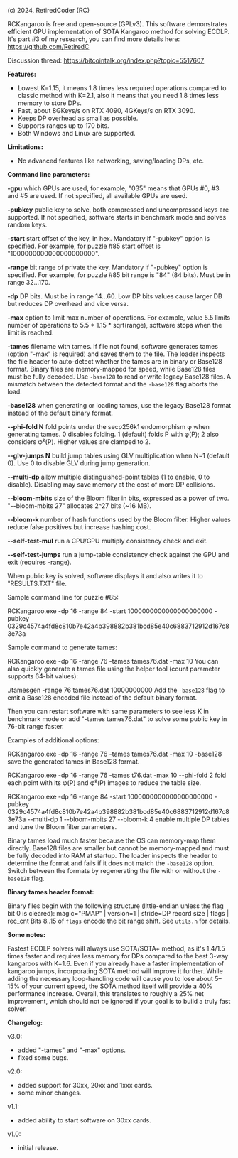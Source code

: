 (c) 2024, RetiredCoder (RC)

RCKangaroo is free and open-source (GPLv3).
This software demonstrates efficient GPU implementation of SOTA Kangaroo method for solving ECDLP. 
It's part #3 of my research, you can find more details here: https://github.com/RetiredC

Discussion thread: https://bitcointalk.org/index.php?topic=5517607

<b>Features:</b>

- Lowest K=1.15, it means 1.8 times less required operations compared to classic method with K=2.1, also it means that you need 1.8 times less memory to store DPs.
- Fast, about 8GKeys/s on RTX 4090, 4GKeys/s on RTX 3090.
- Keeps DP overhead as small as possible.
- Supports ranges up to 170 bits.
- Both Windows and Linux are supported.

<b>Limitations:</b>

- No advanced features like networking, saving/loading DPs, etc.

<b>Command line parameters:</b>

<b>-gpu</b>		which GPUs are used, for example, "035" means that GPUs #0, #3 and #5 are used. If not specified, all available GPUs are used. 

<b>-pubkey</b>		public key to solve, both compressed and uncompressed keys are supported. If not specified, software starts in benchmark mode and solves random keys. 

<b>-start</b>		start offset of the key, in hex. Mandatory if "-pubkey" option is specified. For example, for puzzle #85 start offset is "1000000000000000000000". 

<b>-range</b>		bit range of private the key. Mandatory if "-pubkey" option is specified. For example, for puzzle #85 bit range is "84" (84 bits). Must be in range 32...170. 

<b>-dp</b>		DP bits. Must be in range 14...60. Low DP bits values cause larger DB but reduces DP overhead and vice versa. 

<b>-max</b>		option to limit max number of operations. For example, value 5.5 limits number of operations to 5.5 * 1.15 * sqrt(range), software stops when the limit is reached. 

<b>-tames</b>           filename with tames. If file not found, software generates tames (option "-max" is required) and saves them to the file. The loader inspects the file header to auto-detect whether the tames are in binary or Base128 format. Binary files are memory-mapped for speed, while Base128 files must be fully decoded. Use <code>-base128</code> to read or write legacy Base128 files. A mismatch between the detected format and the <code>-base128</code> flag aborts the load.

<b>-base128</b>        when generating or loading tames, use the legacy Base128 format instead of the default binary format.

<b>--phi-fold N</b>    fold points under the secp256k1 endomorphism φ when generating tames. 0 disables folding. 1 (default) folds P with φ(P); 2 also considers φ²(P). Higher values are clamped to 2.

<b>--glv-jumps N</b>   build jump tables using GLV multiplication when N=1 (default 0). Use 0 to disable GLV during jump generation.

<b>--multi-dp</b>      allow multiple distinguished-point tables (1 to enable, 0 to disable). Disabling may save memory at the cost of more DP collisions.

<b>--bloom-mbits</b>   size of the Bloom filter in bits, expressed as a power of two. "--bloom-mbits 27" allocates 2^27 bits (~16 MB).

<b>--bloom-k</b>       number of hash functions used by the Bloom filter. Higher values reduce false positives but increase hashing cost.

<b>--self-test-mul</b> run a CPU/GPU multiply consistency check and exit.

<b>--self-test-jumps</b> run a jump-table consistency check against the GPU and exit (requires -range).

When public key is solved, software displays it and also writes it to "RESULTS.TXT" file. 

Sample command line for puzzle #85:

RCKangaroo.exe -dp 16 -range 84 -start 1000000000000000000000 -pubkey 0329c4574a4fd8c810b7e42a4b398882b381bcd85e40c6883712912d167c83e73a

Sample command to generate tames:

RCKangaroo.exe -dp 16 -range 76 -tames tames76.dat -max 10
You can also quickly generate a tames file using the helper tool (count parameter supports 64-bit values):

./tamesgen -range 76 tames76.dat 10000000000
Add the <code>-base128</code> flag to emit a Base128 encoded file instead of the default binary format.

Then you can restart software with same parameters to see less K in benchmark mode or add "-tames tames76.dat" to solve some public key in 76-bit range faster.

Examples of additional options:

RCKangaroo.exe -dp 16 -range 76 -tames tames76.dat -max 10 -base128
  save the generated tames in Base128 format.

RCKangaroo.exe -dp 16 -range 76 -tames t76.dat -max 10 --phi-fold 2
  fold each point with its φ(P) and φ²(P) images to reduce the table size.

RCKangaroo.exe -dp 16 -range 84 -start 1000000000000000000000 -pubkey 0329c4574a4fd8c810b7e42a4b398882b381bcd85e40c6883712912d167c83e73a --multi-dp 1 --bloom-mbits 27 --bloom-k 4
  enable multiple DP tables and tune the Bloom filter parameters.

Binary tames load much faster because the OS can memory-map them directly. Base128 files are smaller but cannot be memory-mapped and must be fully decoded into RAM at startup. The loader inspects the header to determine the format and fails if it does not match the <code>-base128</code> option. Switch between the formats by regenerating the file with or without the <code>-base128</code> flag.

<b>Binary tames header format:</b>

Binary files begin with the following structure (little-endian unless the flag bit 0 is cleared):
magic="PMAP" | version=1 | stride=DP record size | flags | rec_cnt
Bits 8..15 of <code>flags</code> encode the bit range shift. See <code>utils.h</code> for details.

<b>Some notes:</b>

Fastest ECDLP solvers will always use SOTA/SOTA+ method, as it's 1.4/1.5 times faster and requires less memory for DPs compared to the best 3-way kangaroos with K=1.6. 
Even if you already have a faster implementation of kangaroo jumps, incorporating SOTA method will improve it further. 
While adding the necessary loop-handling code will cause you to lose about 5–15% of your current speed, the SOTA method itself will provide a 40% performance increase. 
Overall, this translates to roughly a 25% net improvement, which should not be ignored if your goal is to build a truly fast solver. 


<b>Changelog:</b>

v3.0:

- added "-tames" and "-max" options.
- fixed some bugs.

v2.0:

- added support for 30xx, 20xx and 1xxx cards.
- some minor changes.

v1.1:

- added ability to start software on 30xx cards.

v1.0:

- initial release.
